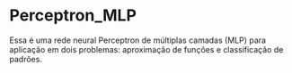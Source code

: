Perceptron_MLP
==============

Essa é uma rede neural Perceptron de múltiplas camadas (MLP) para aplicação em dois problemas: aproximação de funções e classificação de padrões.
